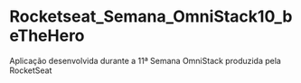 # Rocketseat_Semana_OmniStack10_beTheHero
Aplicação desenvolvida durante a 11ª Semana OmniStack produzida pela RocketSeat
